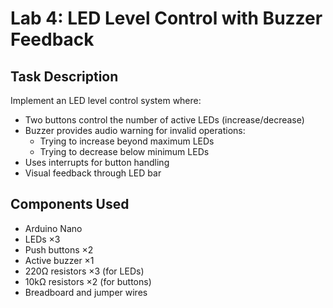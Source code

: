 # Lab 4: LED Level Control with Buzzer Feedback

## Task Description
Implement an LED level control system where:
- Two buttons control the number of active LEDs (increase/decrease)
- Buzzer provides audio warning for invalid operations:
  - Trying to increase beyond maximum LEDs
  - Trying to decrease below minimum LEDs
- Uses interrupts for button handling
- Visual feedback through LED bar

## Components Used
- Arduino Nano
- LEDs ×3
- Push buttons ×2
- Active buzzer ×1
- 220Ω resistors ×3 (for LEDs)
- 10kΩ resistors ×2 (for buttons)
- Breadboard and jumper wires

